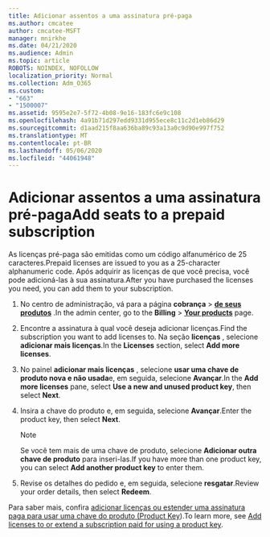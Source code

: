 ```yaml
---
title: Adicionar assentos a uma assinatura pré-paga
ms.author: cmcatee
author: cmcatee-MSFT
manager: mnirkhe
ms.date: 04/21/2020
ms.audience: Admin
ms.topic: article
ROBOTS: NOINDEX, NOFOLLOW
localization_priority: Normal
ms.collection: Adm_O365
ms.custom:
- "663"
- "1500007"
ms.assetid: 9595e2e7-5f72-4b08-9e16-183fc6e9c108
ms.openlocfilehash: 4a91b71d297edd9331d955ece8c11c2d1eb86d29
ms.sourcegitcommit: d1aad215f8aa636ba89c93a13a0c9d90e997f752
ms.translationtype: MT
ms.contentlocale: pt-BR
ms.lasthandoff: 05/06/2020
ms.locfileid: "44061948"
---
```

# <a name="add-seats-to-a-prepaid-subscription"></a><span data-ttu-id="3ed6b-102">Adicionar assentos a uma assinatura pré-paga</span><span class="sxs-lookup"><span data-stu-id="3ed6b-102">Add seats to a prepaid subscription</span></span>

<span data-ttu-id="3ed6b-103">As licenças pré-paga são emitidas como um código alfanumérico de 25 caracteres.</span><span class="sxs-lookup"><span data-stu-id="3ed6b-103">Prepaid licenses are issued to you as a 25-character alphanumeric code.</span></span> <span data-ttu-id="3ed6b-104">Após adquirir as licenças de que você precisa, você pode adicioná-las à sua assinatura.</span><span class="sxs-lookup"><span data-stu-id="3ed6b-104">After you have purchased the licenses you need, you can add them to your subscription.</span></span> 

1. <span data-ttu-id="3ed6b-105">No centro de administração, vá para a página **cobrança** > **[de seus produtos](https://go.microsoft.com/fwlink/p/?linkid=842054)** .</span><span class="sxs-lookup"><span data-stu-id="3ed6b-105">In the admin center, go to the **Billing** > **[Your products](https://go.microsoft.com/fwlink/p/?linkid=842054)** page.</span></span>

2. <span data-ttu-id="3ed6b-106">Encontre a assinatura à qual você deseja adicionar licenças.</span><span class="sxs-lookup"><span data-stu-id="3ed6b-106">Find the subscription you want to add licenses to.</span></span> <span data-ttu-id="3ed6b-107">Na seção **licenças** , selecione **adicionar mais licenças**.</span><span class="sxs-lookup"><span data-stu-id="3ed6b-107">In the **Licenses** section, select **Add more licenses**.</span></span>

3. <span data-ttu-id="3ed6b-108">No painel **adicionar mais licenças** , selecione **usar uma chave de produto nova e não usada**e, em seguida, selecione **Avançar**.</span><span class="sxs-lookup"><span data-stu-id="3ed6b-108">In the **Add more licenses** pane, select **Use a new and unused product key**, then select **Next**.</span></span>

4. <span data-ttu-id="3ed6b-109">Insira a chave do produto e, em seguida, selecione **Avançar**.</span><span class="sxs-lookup"><span data-stu-id="3ed6b-109">Enter the product key, then select **Next**.</span></span>

    > [!NOTE]
    > <span data-ttu-id="3ed6b-110">Se você tem mais de uma chave de produto, selecione **Adicionar outra chave de produto** para inseri-las.</span><span class="sxs-lookup"><span data-stu-id="3ed6b-110">If you have more than one product key, you can select **Add another product key** to enter them.</span></span>

5. <span data-ttu-id="3ed6b-111">Revise os detalhes do pedido e, em seguida, selecione **resgatar**.</span><span class="sxs-lookup"><span data-stu-id="3ed6b-111">Review your order details, then select **Redeem**.</span></span>

<span data-ttu-id="3ed6b-112">Para saber mais, confira [adicionar licenças ou estender uma assinatura paga para usar uma chave do produto (Product Key](https://docs.microsoft.com/office365/admin/misc/add-licenses-using-product-key)).</span><span class="sxs-lookup"><span data-stu-id="3ed6b-112">To learn more, see [Add licenses to or extend a subscription paid for using a product key](https://docs.microsoft.com/office365/admin/misc/add-licenses-using-product-key).</span></span>